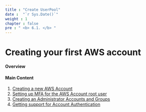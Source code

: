 ```yaml
---
title : "Create UserPool"
date :  "`r Sys.Date()`" 
weight : 1
chapter : false
pre : " <b> 6.1. </b> "
---
```


# Creating your first AWS account

#### Overview

#### Main Content

1. [Creating a new AWS Account](1-create-new-aws-account/)
2. [Setting up MFA for the AWS Account root user](2-MFA-Setup-For-AWS-User-(root))
3. [Creating an Administrator Accounts and Groups](3-create-admin-user-and-group/)
4. [Getting support for Account Authentication](4-verify-new-account/)
<!-- need to remove parenthesis for path in Hugo 0.88.1 for Windows-->